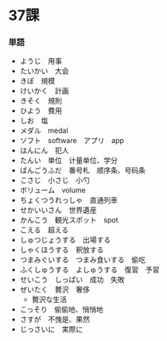 # 37課


### 単語

- ようじ　用事
- たいかい　大会
- きぼ　規模
- けいかく　計画
- きそく　規則
- ひよう　費用
- しお　塩
- メダル　medal
- ソフト　software　アプリ　app
- はんにん　犯人
- たんい　単位　计量单位、学分
- ばんごうふだ　番号札　顺序条、号码条
- こさじ　小さじ　小勺
- ボリューム　volume
- ちょくつうれっしゃ　直通列車
- せかいいさん　世界遺産
- かんこう　観光スポット　spot
- こえる　超える
- しゅつじょうする　出場する
- しゃくほうする　釈放する
- つまみぐいする　つまみ食いする　偷吃
- ふくしゅうする　よしゅうする　復習　予習
- せいこう　しっぱい　成功　失敗
- ぜいたく　贅沢　奢侈
  - 贅沢な生活
- こっそり　偷偷地、悄悄地
- さすが　不愧是、果然
- じっさいに　実際に



